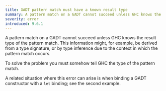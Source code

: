 ```yaml
---
title: GADT pattern match must have a known result type
summary: A pattern match on a GADT cannot succeed unless GHC knows the result type of the pattern match.
severity: error
introduced: 9.6.1
---
```


A pattern match on a GADT cannot succeed unless GHC knows the result
type of the pattern match. This information might, for example, be derived from a type
signature, or by type inference due to the context in which the pattern match occurs.

To solve the problem you must somehow tell GHC the type of the pattern
match.

A related situation where this error can arise is when binding a GADT constructor with
a `let` binding; see the second example.
